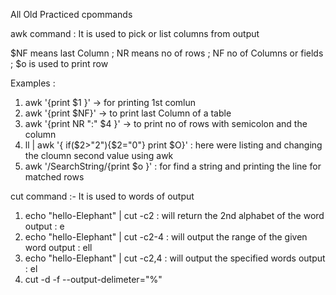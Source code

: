 All Old Practiced cpommands

awk command : It is used to pick or list columns from output   

$NF means last Column ;  NR means no of rows  ; NF no of Columns or fields ; $o is used to print row

Examples : 
1. awk '{print $1 }' <File> -> for printing 1st comlun
2. awk '{print $NF}' <file> -> to print last Column of a table
3. awk '{print NR ":" $4 }' -> to print no of rows with semicolon and the column
4. ll | awk '{ if($2>"2"){$2="0"} print $O}' : here were listing and changing the cloumn second value using awk
5. awk '/SearchString/{print $o }' : for find a string and printing the line for matched rows

cut command :- It is used to words of output 

1. echo "hello-Elephant" | cut -c2    : will return the 2nd alphabet of the word
   output : e
2. echo "hello-Elephant" | cut -c2-4  : will output the range of the given word
   output : ell
3. echo "hello-Elephant" | cut -c2,4  : will output the specified words
   output : el
4. cut -d -f --output-delimeter="%"


